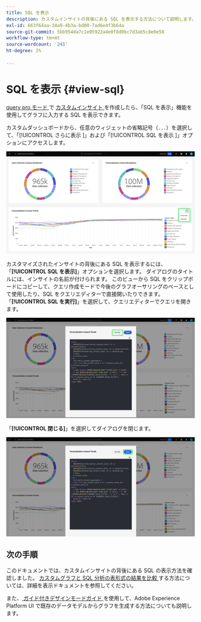 ```yaml
---
title: SQL を表示
description: カスタムインサイトの背後にある SQL を表示する方法について説明します。
exl-id: 663f64aa-34a9-4b3a-bd00-7ad6e4f3b64a
source-git-commit: 5bb954da7c1e05922a4e0f8d0bc7d3ab5c8e0e58
workflow-type: tm+mt
source-wordcount: '241'
ht-degree: 2%

---
```


# SQL を表示 {#view-sql}

[query pro モード ](./query-pro-mode.md) で [ カスタムインサイト ](./overview.md) を作成したら、「SQL を表示」機能を使用してグラフに入力する SQL を表示できます。

カスタムダッシュボードから、任意のウィジェットの省略記号（`...`）を選択して、「[!UICONTROL  さらに表示 ]」および「[!UICONTROL SQL を表示 ]」オプションにアクセスします。

![ インサイトの省略記号ドロップダウンメニューと、「さらに表示」オプションおよび「SQL を表示」オプションがハイライト表示されたカスタムダッシュボード。](../../images/customizable-insights/ellipses-dropdown.png)

カスタマイズされたインサイトの背後にある SQL を表示するには、「**[!UICONTROL SQL を表示]**」オプションを選択します。 ダイアログのタイトルには、インサイトの名前が付けられます。 このビューから SQL をクリップボードにコピーして、クエリ作成モードで今後のグラフオーサリングのベースとして使用したり、SQL をクエリエディターで直接開いたりできます。 「**[!UICONTROL SQL を実行]**」を選択して、クエリエディターでクエリを開きます。

![ 「SQL および SQL を実行」オプションがハイライト表示された状態で、インサイトの SQL を表示するダイアログ。](../../images/customizable-insights/view-sql.png)

「**[!UICONTROL 閉じる]**」を選択してダイアログを閉じます。

![ 「閉じる」オプションがハイライト表示された状態で、インサイトの SQL を表示するダイアログ ](../../images/customizable-insights/close-sql-dialog.png)

## 次の手順

このドキュメントでは、カスタムインサイトの背後にある SQL の表示方法を確認しました。 [ カスタムグラフと SQL 分析の表形式の結果を比較 ](./view-more.md) する方法については、詳細を表示ドキュメントを参照してください。

また、[ ガイド付きデザインモードガイド ](../../user-defined-dashboards.md) を使用して、Adobe Experience Platform UI で既存のデータモデルからグラフを生成する方法についても説明します。
